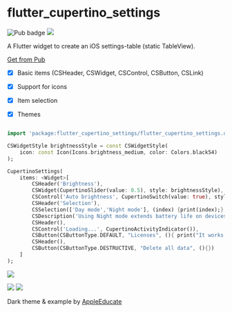 # flutter_cupertino_settings

![Pub badge](https://img.shields.io/pub/v/flutter_cupertino_settings.svg)  ![](https://img.shields.io/github/license/matthinc/flutter_cupertino_settings.svg)

A Flutter widget to create an iOS settings-table (static TableView).

[Get from Pub](https://pub.dartlang.org/packages/flutter_cupertino_settings#-installing-tab-)

- [x] Basic items (CSHeader, CSWidget, CSControl, CSButton, CSLink)
- [x] Support for icons
- [x] Item selection
- [X] Themes


```dart

import 'package:flutter_cupertino_settings/flutter_cupertino_settings.dart';

CSWidgetStyle brightnessStyle = const CSWidgetStyle(
    icon: const Icon(Icons.brightness_medium, color: Colors.black54)
);

CupertinoSettings(
    items: <Widget>[
        CSHeader('Brightness'),
        CSWidget(CupertinoSlider(value: 0.5), style: brightnessStyle),
        CSControl('Auto brightness', CupertinoSwitch(value: true), style: brightnessStyle,),
        CSHeader('Selection'),
        CSSelection(['Day mode','Night mode'], (index) {print(index);}, currentSelection: 0),
        CSDescription('Using Night mode extends battery life on devices with OLED display'),
        CSHeader(),
        CSControl('Loading...', CupertinoActivityIndicator()),
        CSButton(CSButtonType.DEFAULT, "Licenses", (){ print("It works!"); }),
        CSHeader(),
        CSButton(CSButtonType.DESTRUCTIVE, "Delete all data", (){})
    ]
);
```

![](https://abload.de/img/screenshot2018-05-02a00u3w.png)


![](https://abload.de/img/dark3xk0b.png)
![](https://abload.de/img/lightu5k1a.png)

Dark theme & example by [AppleEducate](https://github.com/appleeducate)
